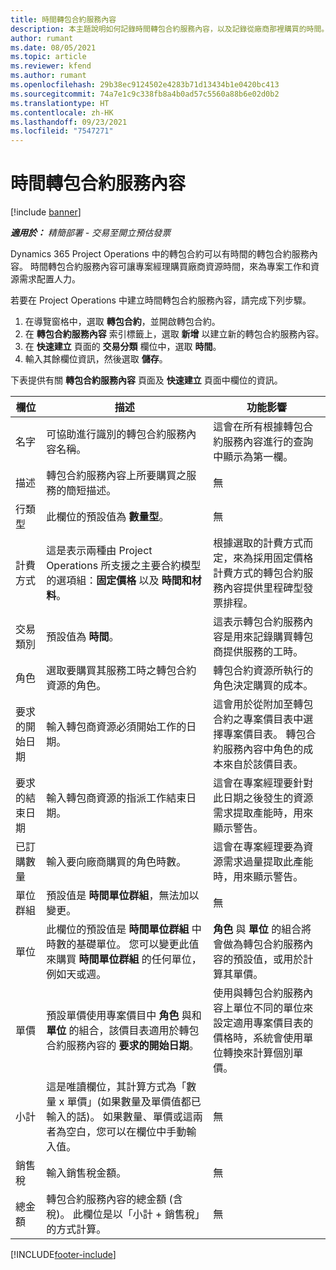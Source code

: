 ```yaml
---
title: 時間轉包合約服務內容
description: 本主題說明如何記錄時間轉包合約服務內容，以及記錄從廠商那裡購買的時間。
author: rumant
ms.date: 08/05/2021
ms.topic: article
ms.reviewer: kfend
ms.author: rumant
ms.openlocfilehash: 29b38ec9124502e4283b71d13434b1e0420bc413
ms.sourcegitcommit: 74a7e1c9c338fb8a4b0ad57c5560a88b6e02d0b2
ms.translationtype: HT
ms.contentlocale: zh-HK
ms.lasthandoff: 09/23/2021
ms.locfileid: "7547271"
---
```

# <a name="subcontract-lines-for-time"></a>時間轉包合約服務內容

[!include [banner](../../includes/dataverse-preview.md)]

_**適用於：** 精簡部署 - 交易至開立預估發票_

Dynamics 365 Project Operations 中的轉包合約可以有時間的轉包合約服務內容。 時間轉包合約服務內容可讓專案經理購買廠商資源時間，來為專案工作和資源需求配置人力。

若要在 Project Operations 中建立時間轉包合約服務內容，請完成下列步驟。

1. 在導覽窗格中，選取 **轉包合約**，並開啟轉包合約。
2. 在 **轉包合約服務內容** 索引標籤上，選取 **新增** 以建立新的轉包合約服務內容。
3. 在 **快速建立** 頁面的 **交易分類** 欄位中，選取 **時間**。
4. 輸入其餘欄位資訊，然後選取 **儲存**。

  下表提供有關 **轉包合約服務內容** 頁面及 **快速建立** 頁面中欄位的資訊。

| **欄位** | **描述** | **功能影響** |
| --- | --- | --- |
| 名字 | 可協助進行識別的轉包合約服務內容名稱。 | 這會在所有根據轉包合約服務內容進行的查詢中顯示為第一欄。 |
| 描述 | 轉包合約服務內容上所要購買之服務的簡短描述。 |無​​ |
| 行類型 |   此欄位的預設值為 **數量型**。| 無​​ |
| 計費方式 | 這是表示兩種由 Project Operations 所支援之主要合約模型的選項組：**固定價格** 以及 **時間和材料**。 | 根據選取的計費方式而定，來為採用固定價格計費方式的轉包合約服務內容提供里程碑型發票排程。 |
| 交易類別 | 預設值為 **時間**。 | 這表示轉包合約服務內容是用來記錄購買轉包商提供服務的工時。 |
| 角色 | 選取要購買其服務工時之轉包合約資源的角色。 | 轉包合約資源所執行的角色決定購買的成本。 |
| 要求的開始日期 | 輸入轉包商資源必須開始工作的日期。 | 這會用於從附加至轉包合約之專案價目表中選擇專案價目表。 轉包合約服務內容中角色的成本來自於該價目表。 |
| 要求的結束日期 | 輸入轉包商資源的指派工作結束日期。 | 這會在專案經理要針對此日期之後發生的資源需求提取產能時，用來顯示警告。 |
| 已訂購數量 | 輸入要向廠商購買的角色時數。 | 這會在專案經理要為資源需求過量提取此產能時，用來顯示警告。 |
| 單位群組 | 預設值是 **時間單位群組**，無法加以變更。 | 無​​|
| 單位 | 此欄位的預設值是 **時間單位群組** 中時數的基礎單位。 您可以變更此值來購買 **時間單位群組** 的任何單位，例如天或週。 | **角色** 與 **單位** 的組合將會做為轉包合約服務內容的預設值，或用於計算其單價。 |
| 單價 | 預設單價使用專案價目中 **角色** 與和 **單位** 的組合，該價目表適用於轉包合約服務內容的 **要求的開始日期**。 | 使用與轉包合約服務內容上單位不同的單位來設定適用專案價目表的價格時，系統會使用單位轉換來計算個別單價。 |
| 小計 |    這是唯讀欄位，其計算方式為「數量 x 單價」(如果數量及單價值都已輸入的話)。 如果數量、單價或這兩者為空白，您可以在欄位中手動輸入值。 | 無​​|
| 銷售稅 |   輸入銷售稅金額。 |無​​ |
| 總金額 | 轉包合約服務內容的總金額 (含稅)。 此欄位是以「小計 + 銷售稅」的方式計算。|無​​ |

[!INCLUDE[footer-include](../../includes/footer-banner.md)]
